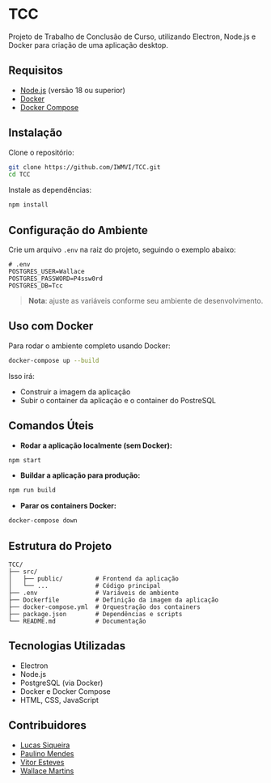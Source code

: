# TCC

Projeto de Trabalho de Conclusão de Curso, utilizando Electron, Node.js e Docker para criação de uma aplicação desktop.

## Requisitos

- [Node.js](https://nodejs.org/en/) (versão 18 ou superior)
- [Docker](https://www.docker.com/)
- [Docker Compose](https://docs.docker.com/compose/)

## Instalação

Clone o repositório:

```bash
git clone https://github.com/IWMVI/TCC.git
cd TCC
```

Instale as dependências:

```bash
npm install
```

## Configuração do Ambiente

Crie um arquivo `.env` na raiz do projeto, seguindo o exemplo abaixo:

```env
# .env
POSTGRES_USER=Wallace
POSTGRES_PASSWORD=P4ssw0rd
POSTGRES_DB=Tcc
```

> **Nota**: ajuste as variáveis conforme seu ambiente de desenvolvimento.

## Uso com Docker

Para rodar o ambiente completo usando Docker:

```bash
docker-compose up --build
```

Isso irá:

- Construir a imagem da aplicação
- Subir o container da aplicação e o container do PostreSQL

## Comandos Úteis

- **Rodar a aplicação localmente (sem Docker):**

```bash
npm start
```

- **Buildar a aplicação para produção:**

```bash
npm run build
```

- **Parar os containers Docker:**

```bash
docker-compose down
```

## Estrutura do Projeto

```
TCC/
├── src/
│   ├── public/         # Frontend da aplicação
│   └── ...             # Código principal
├── .env                # Variáveis de ambiente
├── Dockerfile          # Definição da imagem da aplicação
├── docker-compose.yml  # Orquestração dos containers
├── package.json        # Dependências e scripts
└── README.md           # Documentação
```

## Tecnologias Utilizadas

- Electron
- Node.js
- PostgreSQL (via Docker)
- Docker e Docker Compose
- HTML, CSS, JavaScript

## Contribuidores

- [Lucas Siqueira](https://github.com/LuquinhasDoJava)
- [Paulino Mendes](https://github.com/wastecoder)
- [Vitor Esteves](https://github.com/TheProtogen)
- [Wallace Martins](https://github.com/IWMVI)